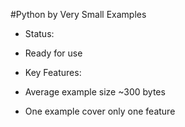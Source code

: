 #Python by Very Small Examples

- Status:
 - Ready for use

- Key Features:
 - Average example size ~300 bytes
 - One example cover only one feature 
